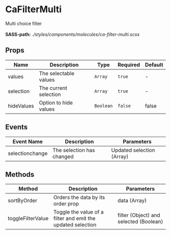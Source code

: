 # CaFilterMulti

Multi choice filter<br><br> **SASS-path:** _./styles/components/molecules/ca-filter-multi.scss_

## Props

<!-- @vuese:CaFilterMulti:props:start -->
|Name|Description|Type|Required|Default|
|---|---|---|---|---|
|values|The selectable values|`Array`|`true`|-|
|selection|The current selection|`Array`|`true`|-|
|hideValues|Option to hide values|`Boolean`|`false`|false|

<!-- @vuese:CaFilterMulti:props:end -->


## Events

<!-- @vuese:CaFilterMulti:events:start -->
|Event Name|Description|Parameters|
|---|---|---|
|selectionchange|The selection has changed|Updated selection (Array)|

<!-- @vuese:CaFilterMulti:events:end -->


## Methods

<!-- @vuese:CaFilterMulti:methods:start -->
|Method|Description|Parameters|
|---|---|---|
|sortByOrder|Orders the data by its order prop|data (Array)|
|toggleFilterValue|Toggle the value of a filter and emit the updated selection|filter (Object) and selected (Boolean)|

<!-- @vuese:CaFilterMulti:methods:end -->


